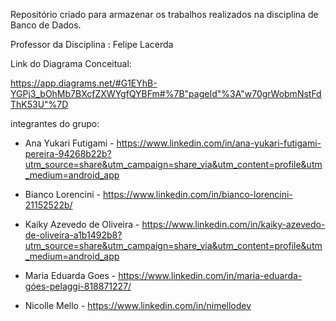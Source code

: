 Repositório criado para armazenar os trabalhos realizados na disciplina de Banco de Dados.

Professor da Disciplina : Felipe Lacerda

Link do Diagrama Conceitual:

https://app.diagrams.net/#G1EYhB-YGPj3_bOhMb7BXcfZXWYgfQYBFm#%7B"pageId"%3A"w70grWobmNstFdThK53U"%7D

integrantes do grupo: 

- Ana Yukari Futigami - https://www.linkedin.com/in/ana-yukari-futigami-pereira-94268b22b?utm_source=share&utm_campaign=share_via&utm_content=profile&utm_medium=android_app

- Bianco Lorencini - https://www.linkedin.com/in/bianco-lorencini-21152522b/

- Kaiky Azevedo de Oliveira - https://www.linkedin.com/in/kaiky-azevedo-de-oliveira-a1b1492b8?utm_source=share&utm_campaign=share_via&utm_content=profile&utm_medium=android_app

- Maria Eduarda Goes - https://www.linkedin.com/in/maria-eduarda-góes-pelaggi-818871227/

- Nicolle Mello - https://www.linkedin.com/in/nimellodev
